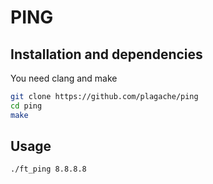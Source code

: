 # PING

## Installation and dependencies
You need clang and make
```bash
git clone https://github.com/plagache/ping
cd ping
make
```

## Usage

```bash
./ft_ping 8.8.8.8
```
